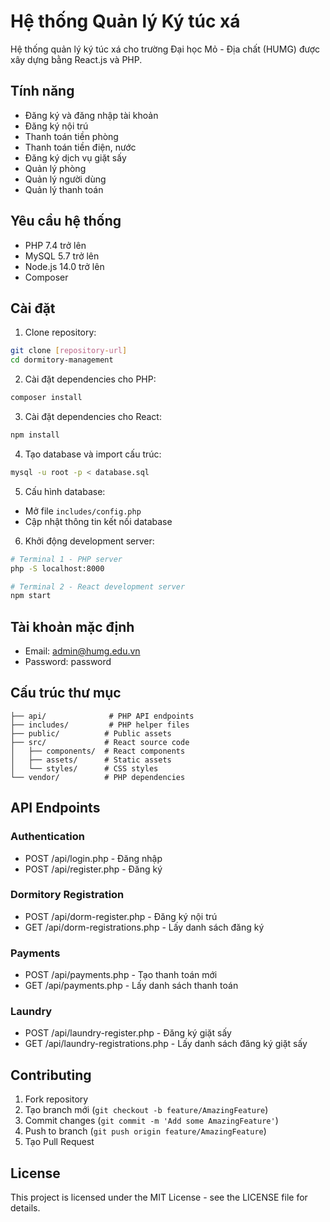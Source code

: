 # Hệ thống Quản lý Ký túc xá

Hệ thống quản lý ký túc xá cho trường Đại học Mỏ - Địa chất (HUMG) được xây dựng bằng React.js và PHP.

## Tính năng

- Đăng ký và đăng nhập tài khoản
- Đăng ký nội trú
- Thanh toán tiền phòng
- Thanh toán tiền điện, nước
- Đăng ký dịch vụ giặt sấy
- Quản lý phòng
- Quản lý người dùng
- Quản lý thanh toán

## Yêu cầu hệ thống

- PHP 7.4 trở lên
- MySQL 5.7 trở lên
- Node.js 14.0 trở lên
- Composer

## Cài đặt

1. Clone repository:
```bash
git clone [repository-url]
cd dormitory-management
```

2. Cài đặt dependencies cho PHP:
```bash
composer install
```

3. Cài đặt dependencies cho React:
```bash
npm install
```

4. Tạo database và import cấu trúc:
```bash
mysql -u root -p < database.sql
```

5. Cấu hình database:
- Mở file `includes/config.php`
- Cập nhật thông tin kết nối database

6. Khởi động development server:
```bash
# Terminal 1 - PHP server
php -S localhost:8000

# Terminal 2 - React development server
npm start
```

## Tài khoản mặc định

- Email: admin@humg.edu.vn
- Password: password

## Cấu trúc thư mục

```
├── api/              # PHP API endpoints
├── includes/         # PHP helper files
├── public/          # Public assets
├── src/             # React source code
│   ├── components/  # React components
│   ├── assets/      # Static assets
│   └── styles/      # CSS styles
└── vendor/          # PHP dependencies
```

## API Endpoints

### Authentication
- POST /api/login.php - Đăng nhập
- POST /api/register.php - Đăng ký

### Dormitory Registration
- POST /api/dorm-register.php - Đăng ký nội trú
- GET /api/dorm-registrations.php - Lấy danh sách đăng ký

### Payments
- POST /api/payments.php - Tạo thanh toán mới
- GET /api/payments.php - Lấy danh sách thanh toán

### Laundry
- POST /api/laundry-register.php - Đăng ký giặt sấy
- GET /api/laundry-registrations.php - Lấy danh sách đăng ký giặt sấy

## Contributing

1. Fork repository
2. Tạo branch mới (`git checkout -b feature/AmazingFeature`)
3. Commit changes (`git commit -m 'Add some AmazingFeature'`)
4. Push to branch (`git push origin feature/AmazingFeature`)
5. Tạo Pull Request

## License

This project is licensed under the MIT License - see the LICENSE file for details. 